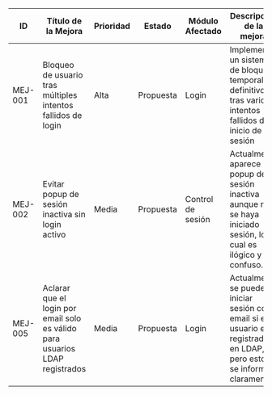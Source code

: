 | ID       | Título de la Mejora                                        | Prioridad | Estado   | Módulo Afectado | Descripción de la mejora                                                                                         | Justificación                                                                                      | Recomendación                                                                                         | Reportado por     | Fecha      |
|----------|-------------------------------------------------------------|-----------|----------|------------------|----------------------------------------------------------------------------------------------------|------------------------------------------------------------------------------------------------------|--------------------------------------------------------------------------------------------------------|--------------------|------------|
| MEJ-001  | Bloqueo de usuario tras múltiples intentos fallidos de login | Alta      | Propuesta| Login            | Implementar un sistema de bloqueo temporal o definitivo tras varios intentos fallidos de inicio de sesión | Aumenta la seguridad del sistema ante intentos de fuerza bruta o accesos no autorizados           | Bloquear temporalmente la cuenta tras 5 intentos fallidos. Mostrar mensaje: “Usuario bloqueado. Contacte al administrador.” | Leandro G. Díaz    | 2025-06-05 |
| MEJ-002  | Evitar popup de sesión inactiva sin login activo                   | Media     | Propuesta| Control de sesión | Actualmente aparece un popup de sesión inactiva aunque no se haya iniciado sesión, lo cual es ilógico y confuso.     | Rompe la lógica de sesión y puede generar confusión en el usuario final.                                | Condicionar el popup para que solo se muestre si el usuario tiene una sesión activa iniciada correctamente. | Leandro G. Díaz    | 2025-06-05 |
| MEJ-005  | Aclarar que el login por email solo es válido para usuarios LDAP registrados | Media     | Propuesta| Login            | Actualmente se puede iniciar sesión con email si el usuario está registrado en LDAP, pero esto no se informa claramente. | Evita confusión al intentar ingresar con un email no reconocido por el sistema. Mejora la experiencia de usuario. | Mostrar un mensaje o placeholder aclarando: “Solo emails registrados internamente (LDAP) pueden usarse como usuario.” | Leandro G. Díaz    | 2025-06-05 |

